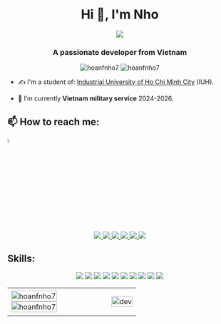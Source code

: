 <h1 align="center">Hi 👋, I'm Nho</h1>
<p align="center"><img src="https://img.icons8.com/color/48/000000/vietnam-circular.png"/></p>
<h3 align="center">A passionate developer from Vietnam </h3>
<p align="center"> <img src="https://komarev.com/ghpvc/?username=hoanfnho7" alt="hoanfnho7" /> <img src="https://badges.pufler.dev/repos/hoanfnho7" alt="hoanfnho7" /> </p>

- ✍ I'm a student of: [Industrial University of Ho Chi Minh City](https://iuh.edu.vn/) (IUH).

- 🌱 I’m currently **Vietnam military service** 2024-2026.


## 📫 How to reach me:
<td>
      <p align="left">
        <a href="https://www.facebook.com/messages/t/100012425374117" alt="Messenger">   
        <img src="https://media.giphy.com/media/fy8mDHil1yK1l0KmMN/giphy.gif" alt="textme" width="5%"/>
        </a>
      </p>
    </td>

<p align="center">
  <a href="https://www.linkedin.com/in/hoang-nho-le-9950452b6/" target="_blank"">
    <img src="https://img.icons8.com/fluent/48/000000/linkedin.png"/>
  </a>
  <a href="https://www.facebook.com/bbanhmicha/" alt="Facebook" target="_blank"">
    <img src="https://img.icons8.com/fluent/48/000000/facebook-new.png" />
  </a> 
  <a href="https://github.com/hoanfnho7" alt="Github" target="_blank"">
    <img src="https://img.icons8.com/fluent/48/000000/github.png"/>
  </a> 
  <a href="https://www.youtube.com/channel/UCQwEVstbzxv7IU3PUuCchQA" alt="Youtube channel" target="_blank">
    <img src="https://img.icons8.com/fluent/48/000000/youtube-play.png"/>
  </a>
  <a href="mailto:lhoangnhon09@gmail.com" alt="Email">
    <img src="https://img.icons8.com/fluent/48/000000/mailing.png"/>
  </a>
  <a href="https://steamcommunity.com/id/bbanh_micha/" alt="Steam" target="_blank">
    <img src="https://img.icons8.com/fluent/48/000000/steam.png"/>
  </a>
</p>

## Skills:
<p align="center" >
  <img src="https://img.icons8.com/color/48/000000/microsoft-sql-server.png"/>
  <img src="https://img.icons8.com/color/48/000000/mysql-logo.png"/>
  <img src="https://img.icons8.com/color/48/000000/git.png"/>
  <img src="https://img.icons8.com/color/48/000000/github-2.png"/>
  <img src="https://img.icons8.com/color/48/000000/visual-studio-code-2019.png"/>
  <img src="https://img.icons8.com/fluency/48/000000/visual-studio.png"/>
  <img src="https://img.icons8.com/color/48/000000/windows-11.png"/>
  <img src="https://img.icons8.com/?size=48&id=20909&format=png&color=000000"/>
  <img src="https://img.icons8.com/?size=48&id=21278&format=png&color=000000"/>
  <img src="https://img.icons8.com/?size=48&id=PndQWK6M1Hjo&format=png&color=000000"/>
</p>

<table style="width:200%; height:200%">
  <tr>
    <td>
      <img src="https://github-readme-stats.vercel.app/api/top-langs/?username=hoanfnho7&bg_color=FFFFFF00&text_color=179fa3&layout=compact&hide=CSS&langs_count=10&custom_title=Most%20Used%20Languages" alt="hoanfnho7" width="70%"/>
      <img src="https://github-readme-stats.vercel.app/api?username=hoanfnho7&bg_color=FFFFFF00&text_color=179fa3&show_icons=true&count_private=true&include_all_commits=true&custom_title=GitHub%20Stats" alt="hoanfnho7" width="70%"/>
    </td>
    <td>
      <p align="right"> 
        <img src="https://media3.giphy.com/media/1Be4g2yeiJ1QfqaKvz/giphy.gif" alt="dev" width="100%" height="100%" />
  </tr>
</table>
